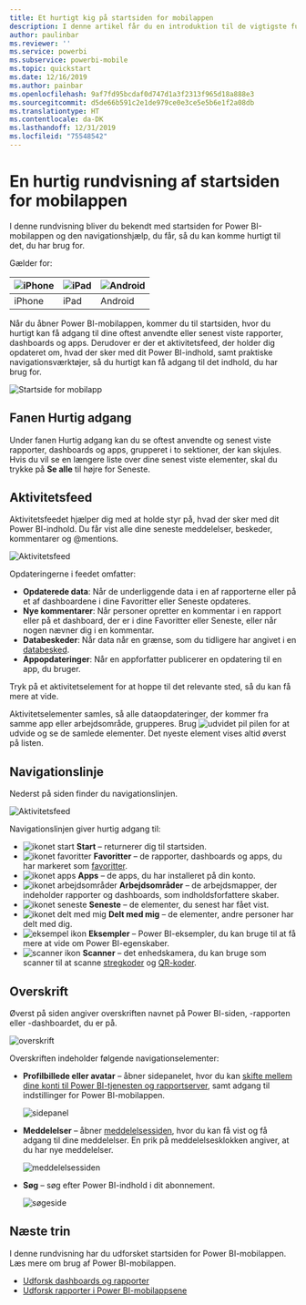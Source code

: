 ```yaml
---
title: Et hurtigt kig på startsiden for mobilappen
description: I denne artikel får du en introduktion til de vigtigste funktioner på startsiden for mobilappen.
author: paulinbar
ms.reviewer: ''
ms.service: powerbi
ms.subservice: powerbi-mobile
ms.topic: quickstart
ms.date: 12/16/2019
ms.author: painbar
ms.openlocfilehash: 9af7fd95bcdaf0d747d1a3f2313f965d18a888e3
ms.sourcegitcommit: d5de66b591c2e1de979ce0e3ce5e5b6e1f2a08db
ms.translationtype: HT
ms.contentlocale: da-DK
ms.lasthandoff: 12/31/2019
ms.locfileid: "75548542"
---
```

# <a name="a-quick-tour-of-the-mobile-app-home-page"></a>En hurtig rundvisning af startsiden for mobilappen
I denne rundvisning bliver du bekendt med startsiden for Power BI-mobilappen og den navigationshjælp, du får, så du kan komme hurtigt til det, du har brug for.

Gælder for:

| ![iPhone](./media/mobile-apps-quickstart-view-dashboard-report/iphone-logo-30-px.png) | ![iPad](./media/mobile-apps-quickstart-view-dashboard-report/ipad-logo-30-px.png) | ![Android](./media/mobile-apps-quickstart-view-dashboard-report/android-logo-30-px.png) |
|:--- |:--- |:--- |
| iPhone | iPad | Android | 

Når du åbner Power BI-mobilappen, kommer du til startsiden, hvor du hurtigt kan få adgang til dine oftest anvendte eller senest viste rapporter, dashboards og apps. Derudover er der et aktivitetsfeed, der holder dig opdateret om, hvad der sker med dit Power BI-indhold, samt praktiske navigationsværktøjer, så du hurtigt kan få adgang til det indhold, du har brug for.

![Startside for mobilapp](./media/mobile-apps-home-page/powerbi-mobile-app-home.png)
 
## <a name="quick-access-tab"></a>Fanen Hurtig adgang

Under fanen Hurtig adgang kan du se oftest anvendte og senest viste rapporter, dashboards og apps, grupperet i to sektioner, der kan skjules. Hvis du vil se en længere liste over dine senest viste elementer, skal du trykke på **Se alle** til højre for Seneste. 

## <a name="activity-feed"></a>Aktivitetsfeed

Aktivitetsfeedet hjælper dig med at holde styr på, hvad der sker med dit Power BI-indhold. Du får vist alle dine seneste meddelelser, beskeder, kommentarer og @mentions.

![Aktivitetsfeed](./media/mobile-apps-home-page/powerbi-mobile-app-activity.png)

Opdateringerne i feedet omfatter:
* **Opdaterede data**: Når de underliggende data i en af rapporterne eller på et af dashboardene i dine Favoritter eller Seneste opdateres.
* **Nye kommentarer**: Når personer opretter en kommentar i en rapport eller på et dashboard, der er i dine Favoritter eller Seneste, eller når nogen nævner dig i en kommentar.
* **Databeskeder**: Når data når en grænse, som du tidligere har angivet i en [databesked](../../mobile-set-data-alerts-in-the-mobile-apps.md).
* **Appopdateringer**: Når en appforfatter publicerer en opdatering til en app, du bruger.

 Tryk på et aktivitetselement for at hoppe til det relevante sted, så du kan få mere at vide.

Aktivitetselementer samles, så alle dataopdateringer, der kommer fra samme app eller arbejdsområde, grupperes. Brug ![udvidet pil](./media/mobile-apps-home-page/powerbi-mobile-app-expand-arrow.png) pilen for at udvide og se de samlede elementer. Det nyeste element vises altid øverst på listen.

## <a name="navigation-bar"></a>Navigationslinje

Nederst på siden finder du navigationslinjen.

![Aktivitetsfeed](./media/mobile-apps-home-page/powerbi-mobile-app-navbar.png)

Navigationslinjen giver hurtig adgang til:

* ![ikonet start](./media/mobile-apps-home-page/powerbi-mobile-app-home-icon.png) **Start** – returnerer dig til startsiden.
* ![ikonet favoritter](./media/mobile-apps-home-page/powerbi-mobile-app-favorites-icon.png) **Favoritter** – de rapporter, dashboards og apps, du har markeret som [favoritter](../../mobile-apps-favorites.md).
* ![ikonet apps](./media/mobile-apps-home-page/powerbi-mobile-app-apps-icon.png) **Apps** – de apps, du har installeret på din konto.
* ![ikonet arbejdsområder](./media/mobile-apps-home-page/powerbi-mobile-app-workspaces-icon.png) **Arbejdsområder** – de arbejdsmapper, der indeholder rapporter og dashboards, som indholdsforfattere skaber.
* ![ikonet seneste](./media/mobile-apps-home-page/powerbi-mobile-app-recents-icon.png) **Seneste** – de elementer, du senest har fået vist.
* ![ikonet delt med mig](./media/mobile-apps-home-page/powerbi-mobile-app-shared-with-me-icon.png) **Delt med mig** – de elementer, andre personer har delt med dig.
* ![eksempel ikon](./media/mobile-apps-home-page/powerbi-mobile-app-samples-icon.png) **Eksempler** – Power BI-eksempler, du kan bruge til at få mere at vide om Power BI-egenskaber.
* ![scanner ikon](./media/mobile-apps-home-page/powerbi-mobile-app-scanner-icon.png) **Scanner** – det enhedskamera, du kan bruge som scanner til at scanne [stregkoder](../../mobile-apps-scan-barcode-iphone.md) og [QR-koder](../../mobile-apps-qr-code.md).

## <a name="header"></a>Overskrift

Øverst på siden angiver overskriften navnet på Power BI-siden, -rapporten eller -dashboardet, du er på.

![overskrift](./media/mobile-apps-home-page/powerbi-mobile-app-header.png)

Overskriften indeholder følgende navigationselementer:
* **Profilbillede eller avatar** – åbner sidepanelet, hvor du kan [skifte mellem dine konti til Power BI-tjenesten og rapportserver](../../mobile-app-ssrs-kpis-mobile-on-premises-reports.md), samt adgang til indstillinger for Power BI-mobilappen.

    ![sidepanel](./media/mobile-apps-home-page/powerbi-mobile-app-side-panel.png)

* **Meddelelser** – åbner [meddelelsessiden](../../mobile-apps-notification-center.md), hvor du kan få vist og få adgang til dine meddelelser. En prik på meddelelsesklokken angiver, at du har nye meddelelser.

    ![meddelelsessiden](./media/mobile-apps-home-page/powerbi-mobile-app-notifications-page.png)

* **Søg** – søg efter Power BI-indhold i dit abonnement.

    ![søgeside](./media/mobile-apps-home-page/powerbi-mobile-app-search-page.png)

## <a name="next-steps"></a>Næste trin
I denne rundvisning har du udforsket startsiden for Power BI-mobilappen. Læs mere om brug af Power BI-mobilappen. 
* [Udforsk dashboards og rapporter](../../mobile-apps-quickstart-view-dashboard-report.md)
* [Udforsk rapporter i Power BI-mobilappsene](../../mobile-reports-in-the-mobile-apps.md)
